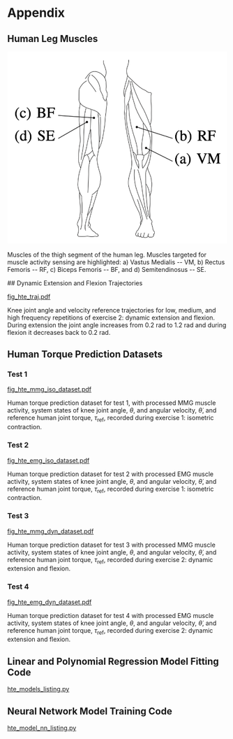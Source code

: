 # Appendix

## Human Leg Muscles

![alt text](https://github.com/cic12/ieee_appx/blob/main/fig_leg_muscles.png "Human Leg Muscles")

Muscles of the thigh segment of the human leg. Muscles targeted for muscle activity sensing are highlighted: a) Vastus Medialis -- VM, b) Rectus Femoris -- RF, c) Biceps Femoris -- BF, and d) Semitendinosus -- SE.

## Dynamic Extension and Flexion Trajectories

[fig_hte_traj.pdf](https://github.com/cic12/ieee_appx/blob/main/fig_hte_traj.pdf)

Knee joint angle and velocity reference trajectories for low, medium, and high frequency repetitions of exercise 2: dynamic extension and flexion. During extension the joint angle increases from 0.2 rad to 1.2 rad and during flexion it decreases back to 0.2 rad.

## Human Torque Prediction Datasets

### Test 1

[fig_hte_mmg_iso_dataset.pdf](https://github.com/cic12/ieee_appx/blob/main/fig_hte_mmg_iso_dataset.pdf)

Human torque prediction dataset for test 1, with processed MMG muscle activity, system states of knee joint angle, $\theta$, and angular velocity, $\dot{\theta}$, and reference human joint torque, $\tau_{\mathrm{ref}}$, recorded during exercise 1: isometric contraction.

### Test 2

[fig_hte_emg_iso_dataset.pdf](https://github.com/cic12/ieee_appx/blob/main/fig_hte_emg_iso_dataset.pdf)

Human torque prediction dataset for test 2 with processed EMG muscle activity, system states of knee joint angle, $\theta$, and angular velocity, $\dot{\theta}$, and reference human joint torque, $\tau_{\mathrm{ref}}$, recorded during exercise 1: isometric contraction.

### Test 3

[fig_hte_mmg_dyn_dataset.pdf](https://github.com/cic12/ieee_appx/blob/main/fig_hte_mmg_dyn_dataset.pdf)

Human torque prediction dataset for test 3 with processed MMG muscle activity, system states of knee joint angle, $\theta$, and angular velocity, $\dot{\theta}$, and reference human joint torque, $\tau_{\mathrm{ref}}$, recorded during exercise 2: dynamic extension and flexion.

### Test 4

[fig_hte_emg_dyn_dataset.pdf](https://github.com/cic12/ieee_appx/blob/main/fig_hte_emg_dyn_dataset.pdf)

Human torque prediction dataset for test 4 with processed EMG muscle activity, system states of knee joint angle, $\theta$, and angular velocity, $\dot{\theta}$, and reference human joint torque, $\tau_{\mathrm{ref}}$, recorded during exercise 2: dynamic extension and flexion.

## Linear and Polynomial Regression Model Fitting Code

[hte_models_listing.py](https://github.com/cic12/ieee_appx/blob/main/hte_model_nn_listing.py)

## Neural Network Model Training Code

[hte_model_nn_listing.py](https://github.com/cic12/ieee_appx/blob/main/hte_model_nn_listing.py)